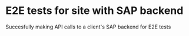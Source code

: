 # E2E tests for site with SAP backend

Succesfully making API calls to a client's SAP backend for E2E tests
